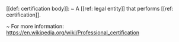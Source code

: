 [[def: certification body]]:
~ A [[ref: legal entity]] that performs [[ref: certification]].

~ For more information: <https://en.wikipedia.org/wiki/Professional_certification> 


